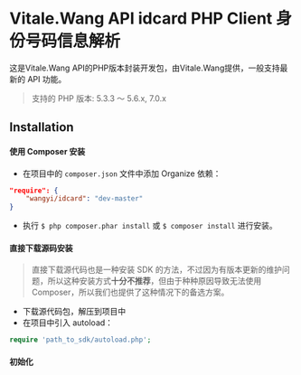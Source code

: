 # Vitale.Wang API idcard PHP Client 身份号码信息解析

 这是Vitale.Wang API的PHP版本封装开发包，由Vitale.Wang提供，一般支持最新的 API 功能。

 > 支持的 PHP 版本: 5.3.3 ～ 5.6.x, 7.0.x
 ## Installation

 #### 使用 Composer 安装

 - 在项目中的 `composer.json` 文件中添加 Organize 依赖：

 ```json
 "require": {
     "wangyi/idcard": "dev-master"
 }
 ```

 - 执行 `$ php composer.phar install` 或 `$ composer install` 进行安装。

 #### 直接下载源码安装

 > 直接下载源代码也是一种安装 SDK 的方法，不过因为有版本更新的维护问题，所以这种安装方式**十分不推荐**，但由于种种原因导致无法使用 Composer，所以我们也提供了这种情况下的备选方案。

 - 下载源代码包，解压到项目中
 - 在项目中引入 autoload：

 ```php
 require 'path_to_sdk/autoload.php';
 ```

 #### 初始化

